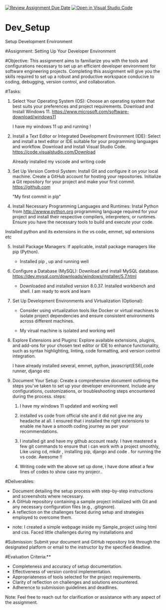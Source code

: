 [![Review Assignment Due Date](https://classroom.github.com/assets/deadline-readme-button-22041afd0340ce965d47ae6ef1cefeee28c7c493a6346c4f15d667ab976d596c.svg)](https://classroom.github.com/a/vbnbTt5m)
[![Open in Visual Studio Code](https://classroom.github.com/assets/open-in-vscode-2e0aaae1b6195c2367325f4f02e2d04e9abb55f0b24a779b69b11b9e10269abc.svg)](https://classroom.github.com/online_ide?assignment_repo_id=15298486&assignment_repo_type=AssignmentRepo)
# Dev_Setup
Setup Development Environment

#Assignment: Setting Up Your Developer Environment

#Objective:
This assignment aims to familiarize you with the tools and configurations necessary to set up an efficient developer environment for software engineering projects. Completing this assignment will give you the skills required to set up a robust and productive workspace conducive to coding, debugging, version control, and collaboration.

#Tasks:

1. Select Your Operating System (OS):
   Choose an operating system that best suits your preferences and project requirements. Download and Install Windows 11. https://www.microsoft.com/software-download/windows11

   I have my windows 11 up and running !

2. Install a Text Editor or Integrated Development Environment (IDE):
   Select and install a text editor or IDE suitable for your programming languages and workflow. Download and Install Visual Studio Code. https://code.visualstudio.com/Download

   Already installed my vscode and writing code

3. Set Up Version Control System:
   Install Git and configure it on your local machine. Create a GitHub account for hosting your repositories. Initialize a Git repository for your project and make your first commit. https://github.com

   "My first commit in plp"

4. Install Necessary Programming Languages and Runtimes:
  Instal Python from http://wwww.python.org programming language required for your project and install their respective compilers, interpreters, or runtimes. Ensure you have the necessary tools to build and execute your code.

  Installed python and its extensions in the vs code, emmet, sql extensions etc

5. Install Package Managers:
   If applicable, install package managers like pip (Python).

   * Installed pip , up and running well

6. Configure a Database (MySQL):
   Download and install MySQL database. https://dev.mysql.com/downloads/windows/installer/5.7.html

   * Downloaded and installed version 8.0.37. Installed workbench and shell. I am ready to work and learn

7. Set Up Development Environments and Virtualization (Optional):
   * Consider using virtualization tools like Docker or virtual machines to isolate project dependencies and ensure consistent environments across different machines.
   
   * My virual machine is isolated and working well

8. Explore Extensions and Plugins:
   Explore available extensions, plugins, and add-ons for your chosen text editor or IDE to enhance functionality, such as syntax highlighting, linting, code formatting, and version control integration.

   I have already installed several, emmet, python, javascript(ES6),code runner, django etc
9. Document Your Setup:
    Create a comprehensive document outlining the steps you've taken to set up your developer environment. Include any configurations, customizations, or troubleshooting steps encountered during the process. 
 steps:
   1. I have my windows 11 updated and working well
   
   2. installed vs code from official site and it did not give me any headache at all. I ensured that i installed the right extensions to enable me have a smooth coding journey as per your recommendations.

   3. I installed git and have my github account ready. I have mastered a few git commands to ensure that i can work with a project smoothly, Like using cd, mkdir , installing pip, django and code . for running the vs code. Awesome !!
   4. Writing code with the above set up done, i have done atleat a few lines of codes to show case my projecr..

#Deliverables:
- Document detailing the setup process with step-by-step instructions and screenshots where necessary.
- A GitHub repository containing a sample project initialized with Git and any necessary configuration files (e.g., .gitignore).
- A reflection on the challenges faced during setup and strategies employed to overcome them.

* note:
 I created a simple webpage inside my Sample_project using html and css.
 Faced little challenges during my installations and 

#Submission:
Submit your document and GitHub repository link through the designated platform or email to the instructor by the specified deadline.

#Evaluation Criteria:**
- Completeness and accuracy of setup documentation.
- Effectiveness of version control implementation.
- Appropriateness of tools selected for the project requirements.
- Clarity of reflection on challenges and solutions encountered.
- Adherence to submission guidelines and deadlines.

Note: Feel free to reach out for clarification or assistance with any aspect of the assignment.
